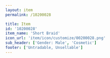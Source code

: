 ```yaml
---
layout: item
permalink: /10200028

title: Item
id: '10200028'
item_name: 'Short Braid'
icon_url: 'item/icon/customize/00200028.png'
sub_header: ['Gender: Male', 'Cosmetic']
footer: ['Untradable, Unsellable']
---
```

